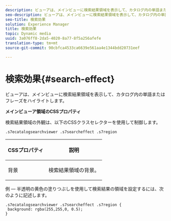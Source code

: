 ```yaml
---
description: ビューアは、メインビューに検索結果領域を表示して、カタログ内の単語またはフレーズをハイライトします。
seo-description: ビューアは、メインビューに検索結果領域を表示して、カタログ内の単語またはフレーズをハイライトします。
seo-title: 検索効果
solution: Experience Manager
title: 検索効果
topic: Dynamic media
uuid: 3a076ff8-2da5-4020-8a77-8f5a256afefe
translation-type: tm+mt
source-git-commit: 90cbfca4533ca6639e561aa4e1344bdd20731eef

---
```



# 検索効果{#search-effect}

ビューアは、メインビューに検索結果領域を表示して、カタログ内の単語またはフレーズをハイライトします。

<!--<a id="section_061E550C1C1D4DB2BD663A898895B38C"></a>-->

**メインビューア領域のCSSプロパティ**

検索結果領域の外観は、以下のCSSクラスセレクターを使用して制御します。

`.s7ecatalogsearchviewer .s7searcheffect .s7region`

<table id="table_94EE3F5BBE4547C0B4943471CEE7EDE4"> 
 <thead> 
  <tr> 
   <th colname="col1" class="entry"> <p> CSSプロパティ </p> </th> 
   <th colname="col2" class="entry"> <p>説明 </p> </th> 
  </tr> 
 </thead>
 <tbody> 
  <tr> 
   <td colname="col1"> <p> <span class="codeph"> 背景 </span> </p> </td> 
   <td colname="col2"> <p>検索結果領域の背景。 </p> </td> 
  </tr> 
 </tbody> 
</table>

例 — 半透明の黄色の塗りつぶしを使用して検索結果の領域を設定するには、次のように記述します。

```
.s7ecatalogsearchviewer .s7searcheffect .s7region { 
 background: rgba(255,255,0, 0.5); 
}
```

